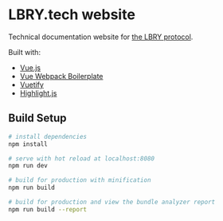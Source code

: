 # LBRY.tech website

Technical documentation website for [the LBRY protocol](https://lbry.io/).

Built with:

* [Vue.js](https://vuejs.org/)
* [Vue Webpack Boilerplate](https://github.com/vuejs-templates/webpack)
* [Vuetify](https://vuetifyjs.com/)
* [Highlight.js](https://highlightjs.org/)

## Build Setup

``` bash
# install dependencies
npm install

# serve with hot reload at localhost:8080
npm run dev

# build for production with minification
npm run build

# build for production and view the bundle analyzer report
npm run build --report
```
